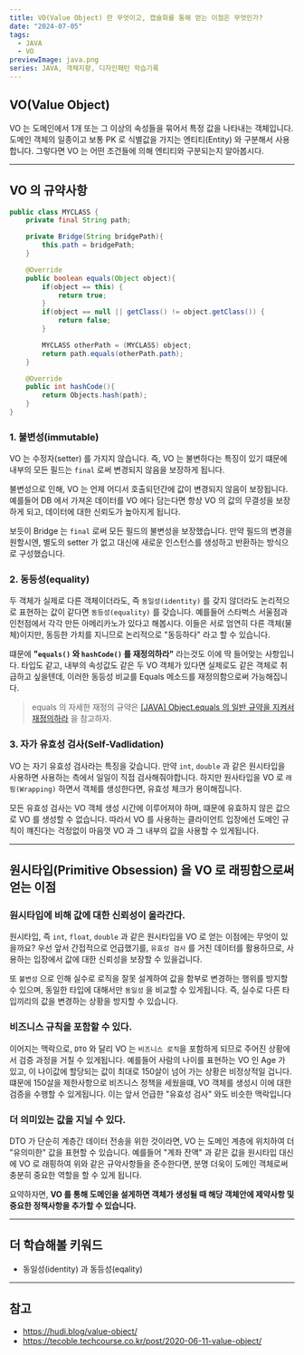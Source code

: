 ```yaml
---
title: VO(Value Object) 란 무엇이고, 캡슐화를 통해 얻는 이점은 무엇인가?
date: "2024-07-05"
tags:
  - JAVA
  - VO
previewImage: java.png
series: JAVA, 객체지향, 디자인패턴 학습기록
---
```


## VO(Value Object)

VO 는 도메인에서 1개 또는 그 이상의 속성들을 묶어서 특정 값을 나타내는 객체입니다. 도메인 객체의 일종이고 보통 PK 로 식별값을 가지는 엔티티(Entity) 와 구분해서 사용합니다. 그렇다면 VO 는 어떤 조건들에 의해 엔티티와 구분되는지 알아봅시다.

---

## VO 의 규약사항

```java
public class MYCLASS {
    private final String path;

    private Bridge(String bridgePath){
        this.path = bridgePath;
    }

    @Override
    public boolean equals(Object object){
        if(object == this) {
            return true;
        }
        if(object == null || getClass() != object.getClass()) {
            return false;
        }

        MYCLASS otherPath = (MYCLASS) object;
        return path.equals(otherPath.path);
    }

    @Override
    public int hashCode(){
        return Objects.hash(path);
    }
}
```

### 1. 불변성(immutable)

VO 는 수정자(setter) 를 가지지 않습니다. 즉, VO 는 불변하다는 특징이 있기 떄문에 내부의 모든 필드는 `final` 로써 변경되지 않음을 보장하게 됩니다.

불변성으로 인해, VO 는 언제 어디서 호출되던간에 값이 변경되지 않음이 보장됩니다. 예를들어 DB 에서 가져온 데이터를 VO 에다 담는다면 항상 VO 의 값의 무결성을 보장하게 되고, 데이터에 대한 신뢰도가 높아지게 됩니다.

보듯이 Bridge 는 `final` 로써 모든 필드의 불변성을 보장했습니다. 만약 필드의 변경을 원할시엔, 별도의 setter 가 없고 대신에 새로운 인스턴스를 생성하고 반환하는 방식으로 구성했습니다.

### 2. 동등성(equality)

두 객체가 실제로 다른 객체이더라도, 즉 `동일성(identity)` 를 갖지 않더라도 논리적으로 표현하는 값이 같다면 `동등성(equality)` 를 갖습니다. 예를들어 스타벅스 서울점과 인천점에서 각각 만든 아메리카노가 있다고 해봅시다. 이들은 서로 엄연히 다른 객체(물체)이지만, 동등한 가치를 지니므로 논리적으로 "동등하다" 라고 할 수 있습니다.

떄문에 **"`equals()` 와 `hashCode()` 를 재정의하라"** 라는것도 이에 딱 들어맞는 사항입니다. 타입도 같고, 내부의 속성값도 같은 두 VO 객체가 있다면 실제로도 같은 객체로 취급하고 싶을텐데, 이러한 동등성 비교를 Equals 메소드를 재정의함으로써 가능해집니다.

> equals 의 자세한 재정의 규약은 [[JAVA] Object.equals 의 일반 규약을 지켜서 재정의하라](https://velog.io/@msung99/JAVA-Object.equals-%EC%9D%98-%EC%9D%BC%EB%B0%98-%EA%B7%9C%EC%95%BD%EC%9D%84-%EC%A7%80%EC%BC%9C%EC%84%9C-%EC%9E%AC%EC%A0%95%EC%9D%98%ED%95%98%EB%9D%BC) 을 참고하자.

### 3. 자가 유효성 검사(Self-Vadlidation)

VO 는 자기 유효성 검사라는 특징을 갖습니다. 만약 `int`, `double` 과 같은 원시타입을 사용하면 사용하는 측에서 일일이 직접 검사해줘야합니다. 하지만 원사타입을 VO 로 `래핑(Wrapping)` 하면서 객체를 생성한다면, 유효성 체크가 용이해집니다.

모든 유효성 검사는 VO 객체 생성 시간에 이루어져야 하며, 떄문에 유효하지 않은 값으로 VO 를 생성할 수 없습니다. 따라서 VO 를 사용하는 클라이언트 입장에선 도메인 규칙이 꺠진다는 걱정없이 마음껏 VO 과 그 내부의 값을 사용할 수 있게됩니다.

---

## 원시타입(Primitive Obsession) 을 VO 로 래핑함으로써 얻는 이점

### 원시타입에 비해 값에 대한 신뢰성이 올라간다.

원시타입, 즉 `int`, `float`, `double` 과 같은 원시타입을 VO 로 얻는 이점에는 무엇이 있을까요? 우선 앞서 간접적으로 언급했기를, `유효성 검사` 를 거친 데이터를 활용하므로, 사용하는 입장에서 값에 대한 신뢰성을 보장할 수 있을겁니다.

또 `불변성` 으로 인해 실수로 로직을 잘못 설계하여 값을 함부로 변경하는 행위를 방지할 수 있으며, 동일한 타입에 대해서만 `동일성` 을 비교할 수 있게됩니다. 즉, 실수로 다른 타입끼리의 값을 변경하는 상황을 방지할 수 있습니다.

### 비즈니스 규칙을 포함할 수 있다.

이어지는 맥락으로, `DTO` 와 달리 VO 는 `비즈니스 로직`을 포함하게 되므로 주어진 상황에서 검증 과정을 거칠 수 있게됩니다. 예를들어 사람의 나이를 표현하는 VO 인 Age 가 있고, 이 나이값에 할당되는 값이 최대로 150살이 넘어 가는 상황은 비정상적일 겁니다. 떄문에 150살을 제한사항으로 비즈니스 정책을 세웠을떄, VO 객체를 생성시 이에 대한 검증을 수행할 수 있게됩니다. 이는 앞서 언급한 "유효성 검사" 와도 비슷한 맥락입니다

### 더 의미있는 값을 지닐 수 있다.

DTO 가 단순히 계층간 데이터 전송을 위한 것이라면, VO 는 도메인 계층에 위치하여 더 "유의미한" 값을 표현할 수 있습니다. 예를들어 "계좌 잔액" 과 같은 값을 원시타입 대신에 VO 로 래핑하여 위와 같은 규악사항들을 준수한다면, 분명 더욱이 도메인 객체로써 충분히 중요한 역할을 할 수 있게 됩니다.

요약하자면, **VO 를 통해 도메인을 설게하면 객체가 생성될 때 해당 객체안에 제약사항 및 중요한 정책사항을 추가할 수 있습니다.**

---

## 더 학습해볼 키워드

- 동일성(identity) 과 동등성(eqality)

---

## 참고

- https://hudi.blog/value-object/
- https://tecoble.techcourse.co.kr/post/2020-06-11-value-object/
